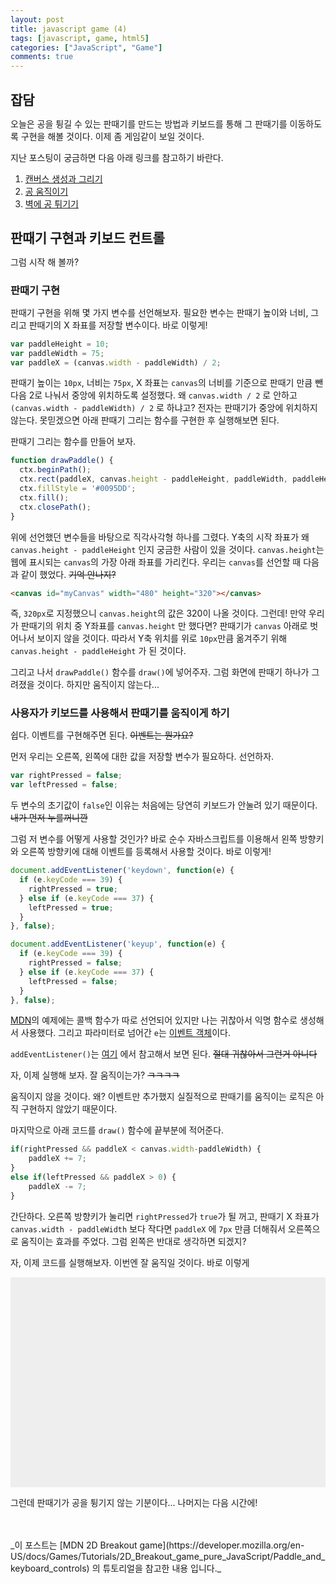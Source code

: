 ```yaml
---
layout: post
title: javascript game (4)
tags: [javascript, game, html5]
categories: ["JavaScript", "Game"]
comments: true
---
```


## 잡담

오늘은 공을 튕길 수 있는 판때기를 만드는 방법과 키보드를 통해 그 판때기를 이동하도록 구현을 해볼 것이다. 이제 좀 게임같이 보일 것이다.

지난 포스팅이 궁금하면 다음 아래 링크를 참고하기 바란다.

1. [캔버스 생성과 그리기](/2017/04/17/js-game-01/)
2. [공 움직이기](/2017/04/18/js-game-02/)
3. [벽에 공 튀기기](/2017/04/19/js-game-03/)

## 판때기 구현과 키보드 컨트롤

그럼 시작 해 볼까?

### 판때기 구현

판때기 구현을 위해 몇 가지 변수를 선언해보자. 필요한 변수는 판때기 높이와 너비, 그리고 판때기의 X 좌표를 저장할 변수이다. 바로 이렇게!

```javascript
var paddleHeight = 10;
var paddleWidth = 75;
var paddleX = (canvas.width - paddleWidth) / 2;
```

판때기 높이는 `10px`, 너비는 `75px`, X 좌표는 `canvas`의 너비를 기준으로 판때기 만큼 뺀 다음 2로 나눠서 중앙에 위치하도록 설정했다. 왜 `canvas.width / 2` 로 안하고 `(canvas.width - paddleWidth) / 2` 로 하냐고? 전자는 판때기가 중앙에 위치하지 않는다. 못믿겠으면 아래 판때기 그리는 함수를 구현한 후 실행해보면 된다.

판때기 그리는 함수를 만들어 보자.

```javascript
function drawPaddle() {
  ctx.beginPath();
  ctx.rect(paddleX, canvas.height - paddleHeight, paddleWidth, paddleHeight);
  ctx.fillStyle = '#0095DD';
  ctx.fill();
  ctx.closePath();
}
```

위에 선언했던 변수들을 바탕으로 직각사각형 하나를 그렸다. Y축의 시작 좌표가 왜 `canvas.height - paddleHeight` 인지 궁금한 사람이 있을 것이다. `canvas.height`는 웹에 표시되는 `canvas`의 가장 아래 좌표를 가리킨다. 우리는 `canvas`를 선언할 때 다음과 같이 했었다. ~~기억 안나지?~~

```html
<canvas id="myCanvas" width="480" height="320"></canvas>
```

즉, `320px`로 지정했으니 `canvas.height`의 값은 320이 나올 것이다. 그런데! 만약 우리가 판때기의 위치 중 Y좌표를 `canvas.height` 만 했다면? 판때기가 `canvas` 아래로 벗어나서 보이지 않을 것이다. 따라서 Y축 위치를 위로 `10px`만큼 옮겨주기 위해 `canvas.height - paddleHeight` 가 된 것이다.

그리고 나서 `drawPaddle()` 함수를 `draw()`에 넣어주자. 그럼 화면에 판때기 하나가 그려졌을 것이다. 하지만 움직이지 않는다...


### 사용자가 키보드를 사용해서 판때기를 움직이게 하기

쉽다. 이벤트를 구현해주면 된다. ~~이벤트는 뭔가요?~~

먼저 우리는 오른쪽, 왼쪽에 대한 값을 저장할 변수가 필요하다. 선언하자.

```javascript
var rightPressed = false;
var leftPressed = false;
```

두 변수의 초기값이 `false`인 이유는 처음에는 당연히 키보드가 안눌려 있기 때문이다. ~~내가 먼저 누를꺼니깐~~

그럼 저 변수를 어떻게 사용할 것인가? 바로 순수 자바스크립트를 이용해서 왼쪽 방향키와 오른쪽 방향키에 대해 이벤트를 등록해서 사용할 것이다. 바로 이렇게!

```javascript
document.addEventListener('keydown', function(e) {
  if (e.keyCode === 39) {
    rightPressed = true;
  } else if (e.keyCode === 37) {
    leftPressed = true;
  }
}, false);

document.addEventListener('keyup', function(e) {
  if (e.keyCode === 39) {
    rightPressed = false;
  } else if (e.keyCode === 37) {
    leftPressed = false;
  }
}, false);
```

[MDN](https://developer.mozilla.org/en-US/docs/Games/Tutorials/2D_Breakout_game_pure_JavaScript/Paddle_and_keyboard_controls)의 예제에는 콜백 함수가 따로 선언되어 있지만 나는 귀찮아서 익명 함수로 생성해서 사용했다. 그리고 파라미터로 넘어간 `e`는 [이벤트 객체](https://developer.mozilla.org/en-US/docs/Web/API/Event)이다.

`addEventListener()`는 [여기](https://developer.mozilla.org/ko/docs/Web/API/EventTarget/addEventListener) 에서 참고해서 보면 된다. ~~절대 귀찮아서 그런거 아니다~~

자, 이제 실행해 보자. 잘 움직이는가? ~~ㅋㅋㅋㅋ~~

움직이지 않을 것이다. 왜? 이벤트만 추가했지 실질적으로 판때기를 움직이는 로직은 아직 구현하지 않았기 때문이다.

마지막으로 아래 코드를 `draw()` 함수에 끝부분에 적어준다.

```javascript
if(rightPressed && paddleX < canvas.width-paddleWidth) {
    paddleX += 7;
}
else if(leftPressed && paddleX > 0) {
    paddleX -= 7;
}
```

간단하다. 오른쪽 방향키가 눌리면 `rightPressed`가 `true`가 될 꺼고, 판때기 X 좌표가 `canvas.width - paddleWidth` 보다 작다면 `paddleX` 에 `7px` 만큼 더해줘서 오른쪽으로 움직이는 효과를 주었다. 그럼 왼쪽은 반대로 생각하면 되겠지?

자, 이제 코드를 실행해보자. 이번엔 잘 움직일 것이다. 바로 이렇게

<body>
<style>
  * {padding: 0; margin: 0; }
  canvas {background: #eee; display: block; margin: 0 auto;}
</style>
  <canvas id="myCanvas" width="480" height="320"></canvas>

<script>
var canvas = document.getElementById("myCanvas");
var ctx = canvas.getContext("2d");
var ballRadius = 10;
var x = canvas.width/2;
var y = canvas.height-30;
var dx = 2;
var dy = -2;
var paddleHeight = 10;
var paddleWidth = 75;
var paddleX = (canvas.width-paddleWidth)/2;
var rightPressed = false;
var leftPressed = false;

document.addEventListener("keydown", keyDownHandler, false);
document.addEventListener("keyup", keyUpHandler, false);

function keyDownHandler(e) {
    if(e.keyCode == 39) {
        rightPressed = true;
    }
    else if(e.keyCode == 37) {
        leftPressed = true;
    }
}
function keyUpHandler(e) {
    if(e.keyCode == 39) {
        rightPressed = false;
    }
    else if(e.keyCode == 37) {
        leftPressed = false;
    }
}

function drawBall() {
    ctx.beginPath();
    ctx.arc(x, y, ballRadius, 0, Math.PI*2);
    ctx.fillStyle = "#0095DD";
    ctx.fill();
    ctx.closePath();
}
function drawPaddle() {
    ctx.beginPath();
    ctx.rect(paddleX, canvas.height-paddleHeight, paddleWidth, paddleHeight);
    ctx.fillStyle = "#0095DD";
    ctx.fill();
    ctx.closePath();
}

function draw() {
    ctx.clearRect(0, 0, canvas.width, canvas.height);
    drawBall();
    drawPaddle();

    if(x + dx > canvas.width-ballRadius || x + dx < ballRadius) {
        dx = -dx;
    }
    if(y + dy > canvas.height-ballRadius || y + dy < ballRadius) {
        dy = -dy;
    }

    if(rightPressed && paddleX < canvas.width-paddleWidth) {
        paddleX += 7;
    }
    else if(leftPressed && paddleX > 0) {
        paddleX -= 7;
    }

    x += dx;
    y += dy;
}

setInterval(draw, 10);
</script>
</body>

그런데 판때기가 공을 튕기지 않는 기분이다... 나머지는 다음 시간에!

<br/>
<br/>
_이 포스트는 [MDN 2D Breakout game](https://developer.mozilla.org/en-US/docs/Games/Tutorials/2D_Breakout_game_pure_JavaScript/Paddle_and_keyboard_controls) 의 튜토리얼을 참고한 내용 입니다._
